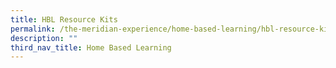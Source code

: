 ```yaml
---
title: HBL Resource Kits
permalink: /the-meridian-experience/home-based-learning/hbl-resource-kits/
description: ""
third_nav_title: Home Based Learning
---
```

